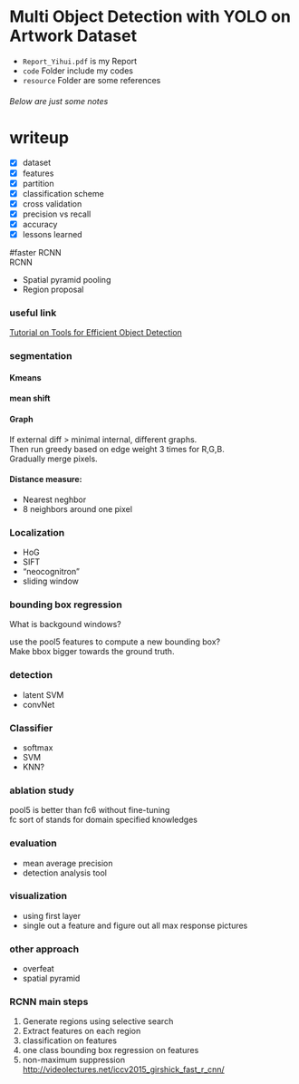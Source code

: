# Multi Object Detection with YOLO on Artwork Dataset
- `Report_Yihui.pdf` is my Report  
- `code` Folder include my codes  
- `resource` Folder are some references  

###### Below are just some notes

# writeup
- [x] dataset
- [x] features
- [x] partition
- [x] classification scheme
- [x] cross validation
- [x] precision vs recall
- [x] accuracy
- [x] lessons learned

#faster RCNN  
RCNN  
- Spatial pyramid pooling  
- Region proposal  

### useful link  
[Tutorial on Tools for Efficient Object Detection](http://mp7.watson.ibm.com/ICCV2015/ObjectDetectionICCV2015.html)

### segmentation  
#### Kmeans  
#### mean shift
#### Graph
If external diff > minimal internal, different graphs.  
Then run greedy based on edge weight 3 times for R,G,B.  
Gradually merge pixels.    

#### Distance measure:  
- Nearest neghbor  
- 8 neighbors around one pixel  

### Localization  
- HoG  
- SIFT  
- “neocognitron”  
- sliding window  

### bounding box regression  
What is backgound windows?  

use the pool5 features to compute a new bounding box?  
Make bbox bigger towards the ground truth.  


### detection  
- latent SVM  
- convNet  

### Classifier  
- softmax
- SVM  
- KNN?  

### ablation study  
pool5 is better than fc6 without fine-tuning  
fc sort of stands for domain specified knowledges  

### evaluation  
- mean average precision  
- detection analysis tool  

### visualization  
- using first layer  
- single out a feature and figure out all max response pictures  

### other approach  
- overfeat  
- spatial pyramid  


### RCNN main steps
1. Generate regions using selective search
2. Extract features on each region
3. classification on features
4. one class bounding box regression on features
5. non-maximum suppression
http://videolectures.net/iccv2015_girshick_fast_r_cnn/
